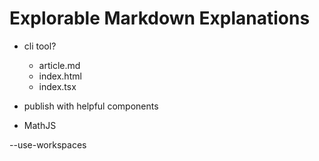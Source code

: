 # Explorable Markdown Explanations

- cli tool?
	- article.md
	- index.html
	- index.tsx

- publish with helpful components
- MathJS

--use-workspaces